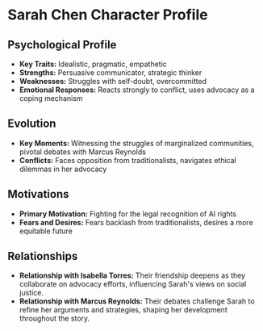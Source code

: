 # Sarah Chen Character Profile

## Psychological Profile
- **Key Traits:** Idealistic, pragmatic, empathetic
- **Strengths:** Persuasive communicator, strategic thinker
- **Weaknesses:** Struggles with self-doubt, overcommitted
- **Emotional Responses:** Reacts strongly to conflict, uses advocacy as a coping mechanism

## Evolution
- **Key Moments:** Witnessing the struggles of marginalized communities, pivotal debates with Marcus Reynolds
- **Conflicts:** Faces opposition from traditionalists, navigates ethical dilemmas in her advocacy

## Motivations
- **Primary Motivation:** Fighting for the legal recognition of AI rights
- **Fears and Desires:** Fears backlash from traditionalists, desires a more equitable future

## Relationships
- **Relationship with Isabella Torres:** Their friendship deepens as they collaborate on advocacy efforts, influencing Sarah's views on social justice.
- **Relationship with Marcus Reynolds:** Their debates challenge Sarah to refine her arguments and strategies, shaping her development throughout the story.
